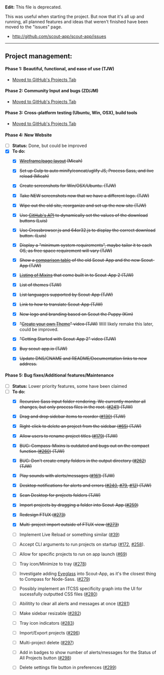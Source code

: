 **Edit:** This file is deprecated.

This was useful when starting the project. But now that it's all up and running, all planned features and ideas that weren't finished have been moved to the "issues" page.

* http://github.com/scout-app/scout-app/issues

* * *

## Project management:


#### **Phase 1**: Beautiful, functional, and ease of use (TJW)

* [Moved to GitHub's Projects Tab](https://github.com/scout-app/scout-app/projects/1)


#### **Phase 2:** Community Input and bugs (ZD/JM)

* [Moved to GitHub's Projects Tab](https://github.com/scout-app/scout-app/projects/2)


#### **Phase 3:** Cross-platform testing (Ubuntu, Win, OSX), build tools

* [Moved to GitHub's Projects Tab](https://github.com/scout-app/scout-app/projects/3)


#### **Phase 4:** New Website

* [ ] **Status:** Done, but could be improved
* [x] **To do:**
  * [x] ~~[Wireframe/page layout](http://imgur.com/201EJNd) (Micah)~~
  * [x] ~~Set up Gulp to auto minify/concat/uglify JS, Process Sass, and live reload (Micah)~~
  * [x] ~~Create screenshots for Win/OSX/Ubuntu. (TJW)~~
  * [x] ~~Take NEW screenshots now that we have a different logo. (TJW)~~
  * [x] ~~Wipe out the old site, reorganize and set up the new site (TJW)~~
  * [x] ~~Use [GitHub's API](https://developer.github.com/v3/repos/releases) to dynamically set the values of the download buttons (Luis)~~
  * [x] ~~Use Crossbrowser.js and 64or32.js to display the correct download button. (Luis)~~
  * [x] ~~Display a "minimum system requirements", maybe tailor it to each OS, as free space requirement will vary (TJW)~~
  * [x] ~~Show a [comparison table](http://scout-app.io/#whatsnew) of the old Scout-App and the new Scout-App (TJW)~~
  * [x] ~~[Listing of Mixins](http://scout-app.io/#mixins) that come built in to Scout-App 2 (TJW)~~
  * [x] ~~List of themes (TJW)~~
  * [x] ~~List languages supported by Scout-App (TJW)~~
  * [x] ~~Link to how to translate Scout-App (TJW)~~
  * [x] ~~New logo and branding based on Scout the Puppy (Kim)~~
  * [x] ~~"[Create your own Theme](https://www.youtube.com/watch?v=DtEVIDvBrSI)" video (TJW)~~ Will likely remake this later, could be improved.
  * [x] ~~"Getting Started with Scout-App 2" video (TJW)~~
  * [x] ~~Buy scout-app.io (TJW)~~
  * [x] ~~Update DNS/CNAME and README/Documentation links to new address.~~


#### **Phase 5:** Bug fixes/Additional features/Maintenance

* [ ] **Status:** Lower priority features, some have been claimed
* [ ] **To do:**
  * [x] ~~Recursive Sass input folder rendering. We currently monitor all changes, but only process files in the root. ([#241](https://github.com/scout-app/scout-app/issues/241)) (TJW)~~
  * [x] ~~Drag and drop sidebar items to reorder ([#130](https://github.com/scout-app/scout-app/issues/130)) (TJW)~~
  * [x] ~~Right-click to delete an project from the sidebar ([#65](https://github.com/scout-app/scout-app/issues/65)) (TJW)~~
  * [x] ~~Allow users to rename project titles ([#179](https://github.com/scout-app/scout-app/issues/179)) (TJW)~~
  * [x] ~~BUG: Compass-Mixins is outdated and bugs out on the compact function ([#260](https://github.com/scout-app/scout-app/issues/260)) (TJW)~~
  * [x] ~~BUG: Don't create empty folders in the output directory ([#262](https://github.com/scout-app/scout-app/issues/262)) (TJW)~~
  * [x] ~~Play sounds with alerts/messages ([#161](https://github.com/scout-app/scout-app/issues/161)) (TJW)~~
  * [x] ~~Desktop notifications for alerts and errors ([#240](https://github.com/scout-app/scout-app/issues/240), [#79](https://github.com/scout-app/scout-app/issues/79), [#12](https://github.com/scout-app/scout-app/issues/12)) (TJW)~~
  * [x] ~~Scan Desktop for projects folders (TJW)~~
  * [x] ~~Import projects by dragging a folder into Scout-App ([#259](https://github.com/scout-app/scout-app/issues/259))~~
  * [x] ~~Redesign FTUX ([#273](https://github.com/scout-app/scout-app/issues/273))~~
  * [x] ~~Multi-project import outside of FTUX view ([#273](https://github.com/scout-app/scout-app/issues/273))~~
  * [ ] Implement Live Reload or something similar ([#39](https://github.com/scout-app/scout-app/issues/39))
  * [ ] Accept CLI arguments to run projects on startup ([#172](https://github.com/scout-app/scout-app/issues/172), [#258](https://github.com/scout-app/scout-app/issues/258)).
  * [ ] Allow for specific projects to run on app launch ([#69](https://github.com/scout-app/scout-app/issues/69))
  * [ ] Tray icon/Minimize to tray ([#278](https://github.com/scout-app/scout-app/issues/278))
  * [ ] Investigate adding [Eyeglass](https://github.com/sass-eyeglass/eyeglass) into Scout-App, as it's the closest thing to Compass for Node-Sass. ([#279](https://github.com/scout-app/scout-app/issues/279))
  * [ ] Possibly implement an ITCSS specificity graph into the UI for sucessfully outputted CSS files ([#280](https://github.com/scout-app/scout-app/issues/280))
  * [ ] Abilitity to clear all alerts and messages at once ([#281](https://github.com/scout-app/scout-app/issues/281))
  * [ ] Make sidebar resizable ([#282](https://github.com/scout-app/scout-app/issues/282))
  * [ ] Tray icon indicators ([#283](https://github.com/scout-app/scout-app/issues/283))
  * [ ] Import/Export projects ([#296](https://github.com/scout-app/scout-app/issues/296))
  * [ ] Multi-project delete  ([#297](https://github.com/scout-app/scout-app/issues/297))
  * [ ] Add in badges to show number of alerts/messages for the Status of All Projects button ([#298](https://github.com/scout-app/scout-app/issues/298))
  * [ ] Delete settings file button in preferences ([#299](https://github.com/scout-app/scout-app/issues/299))

